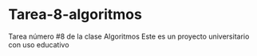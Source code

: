 # Tarea-8-algoritmos
Tarea número #8 de la clase Algoritmos
Este es un proyecto universitario con uso educativo
